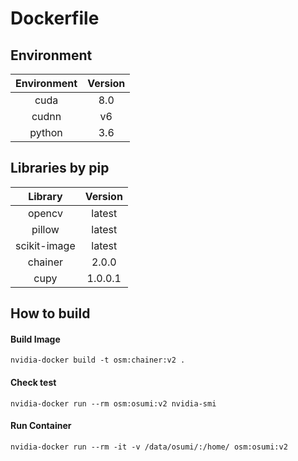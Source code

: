 # Dockerfile

## Environment

| Environment   |  Version  |
|:-------------:|:---------:|
| cuda          | 8.0       |
| cudnn         | v6        |
| python        | 3.6       |

## Libraries by pip

| Library       |  Version  |
|:-------------:|:---------:|
| opencv        | latest    |
| pillow        | latest    |
| scikit-image  | latest    |
| chainer       | 2.0.0     |
| cupy          | 1.0.0.1   |


## How to build

#### Build Image
`nvidia-docker build -t osm:chainer:v2 .`
#### Check test
`nvidia-docker run --rm osm:osumi:v2 nvidia-smi`
#### Run Container
`nvidia-docker run --rm -it -v /data/osumi/:/home/ osm:osumi:v2`

